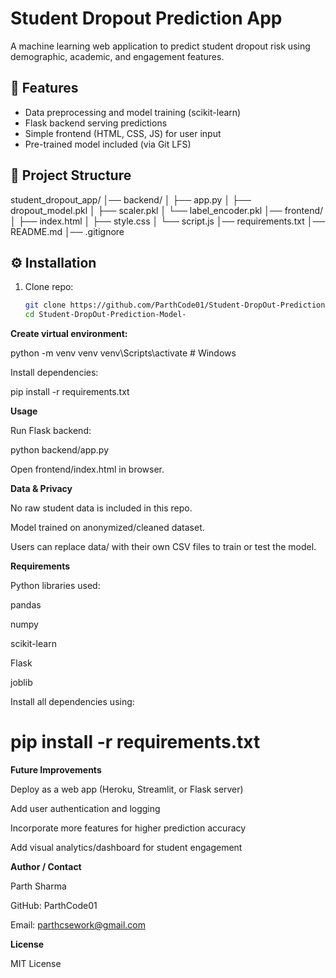 # Student Dropout Prediction App

A machine learning web application to predict student dropout risk using demographic, academic, and engagement features.

## 🚀 Features
- Data preprocessing and model training (scikit-learn)
- Flask backend serving predictions
- Simple frontend (HTML, CSS, JS) for user input
- Pre-trained model included (via Git LFS)

## 📂 Project Structure
student_dropout_app/
│── backend/
│ ├── app.py
│ ├── dropout_model.pkl
│ ├── scaler.pkl
│ └── label_encoder.pkl
│── frontend/
│ ├── index.html
│ ├── style.css
│ └── script.js
│── requirements.txt
│── README.md
│── .gitignore



## ⚙️ Installation
1. Clone repo:
   ```bash
   git clone https://github.com/ParthCode01/Student-DropOut-Prediction-Model-.git
   cd Student-DropOut-Prediction-Model-

**Create virtual environment:**

python -m venv venv
venv\Scripts\activate  # Windows


Install dependencies:

pip install -r requirements.txt

**Usage**

Run Flask backend:

python backend/app.py


Open frontend/index.html in browser.

**Data & Privacy**

No raw student data is included in this repo.

Model trained on anonymized/cleaned dataset.

Users can replace data/ with their own CSV files to train or test the model.

**Requirements**

Python libraries used:

pandas

numpy

scikit-learn

Flask

joblib

Install all dependencies using:

# pip install -r requirements.txt


**Future Improvements**

Deploy as a web app (Heroku, Streamlit, or Flask server)

Add user authentication and logging

Incorporate more features for higher prediction accuracy

Add visual analytics/dashboard for student engagement

**Author / Contact**

Parth Sharma

GitHub: ParthCode01

Email: parthcsework@gmail.com

**License**

MIT License

